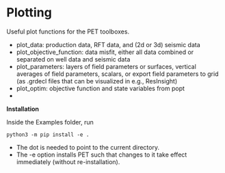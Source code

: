 # Plotting
Useful plot functions for the PET toolboxes. 

- plot_data: production data, RFT data, and (2d or 3d) seismic data
- plot_objective_function: data misfit, either all data combined or separated on well data and seismic data
- plot_parameters: layers of field parameters or surfaces, vertical averages of field parameters, scalars, or export field parameters to grid (as .grdecl files that can be visualized in e.g., ResInsight)
- plot_optim: objective function and state variables from popt
- 
**Installation**

Inside the Examples folder, run

    python3 -m pip install -e .

- The dot is needed to point to the current directory.
- The -e option installs PET such that changes to it take effect immediately (without re-installation).